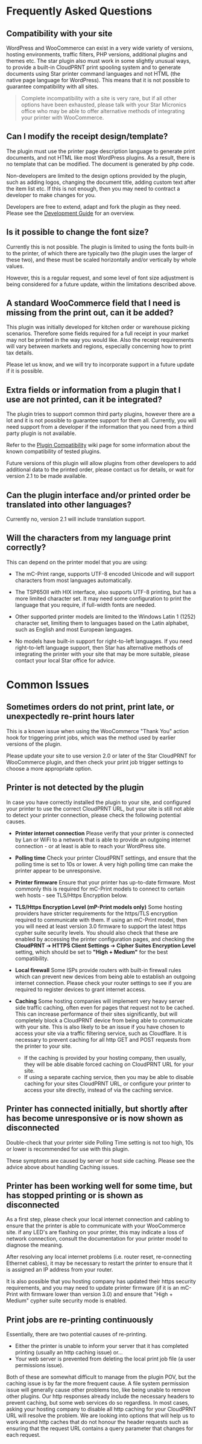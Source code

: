 # Frequently Asked Questions

## Compatibility with your site

WordPress and WooCommerce can exist in a very wide variety of versions, hosting environments, traffic filters, PHP versions, additional plugins and themes etc. The star plugin also must work in some slightly unusual ways, to provide a built-in CloudPRNT print spooling system and to generate documents using Star printer command languages and not HTML (the native page language for WordPress). This means that it is not possible to guarantee compatibility with all sites.

> Complete incompatibility with a site is very rare, but if all other options have been exhausted, please talk with your Star Micronics office who may be able to offer alternative methods of integrating your printer with WooCommerce.

## Can I modify the receipt design/template?

The plugin must use the printer page description language to generate print documents, and not HTML like most WordPress plugins. As a result, there is no template that can be modified. The document is generated by php code.

Non-developers are limited to the design options provided by the plugin, such as adding logos, changing the document title, adding custom text after the item list etc. If this is not enough, then you may need to contract a developer to make changes for you.

Developers are free to extend, adapt and fork the plugin as they need. Please see the [Development Guide](development.md) for an overview.

## Is it possible to change the font size?

Currently this is not possible. The plugin is limited to using the fonts built-in to the printer, of which there are typically two (the plugin uses the larger of these two), and these must be scaled horizontally and/or vertically by whole values.

However, this is a regular request, and some level of font size adjustment is being considered for a future update, within the limitations described above.

## A standard WooCommerce field that I need is missing from the print out, can it be added?

This plugin was initially developed for kitchen order or warehouse picking scenarios. Therefore some fields required for a full receipt in your market may not be printed in the way you would like. Also the receipt requirements will vary between markets and regions, especially concerning how to print tax details.

Please let us know, and we will try to incorporate support in a future update if it is possible.

## Extra fields or information from a plugin that I use are not printed, can it be integrated?

The plugin tries to support common third party plugins, however there are a lot and it is not possible to guarantee support for them all. Currently, you will need support from a developer if the information that you need from a third party plugin is not available.

Refer to the [Plugin Compatibility](https://github.com/star-micronics/star-cloudprnt-for-woocommerce/wiki/Plugin-Compatibility) wiki page for some information about the known compatibility of tested plugins.

Future versions of this plugin will allow plugins from other developers to add additional data to the printed order, please contact us for details, or wait for version 2.1 to be made available.

## Can the plugin interface and/or printed order be translated into other languages?

Currently no, version 2.1 will include translation support.

## Will the characters from my language print correctly?

This can depend on the printer model that you are using:

- The mC-Print range, supports UTF-8 encoded Unicode and will support characters from most languages automatically.

- The TSP650II with HIX interface, also supports UTF-8 printing, but has a more limited character set. It may need some configuration to print the language that you require, if full-width fonts are needed.

- Other supported printer models are limited to the Windows Latin 1 (1252) character set, limiting them to languages based on the Latin alphabet, such as English and most European languages.

- No models have built-in support for right-to-left languages. If you need right-to-left language support, then Star has alternative methods of integrating the printer with your site that may be more suitable, please contact your local Star office for advice.

# Common Issues

## Sometimes orders do not print, print late, or unexpectedly re-print hours later

This is a known issue when using the WooCommerce "Thank You" action hook for triggering print jobs, which was the method used by earlier versions of the plugin.

Please update your site to use version 2.0 or later of the Star CloudPRNT for WooCommerce plugin, and then check your print job trigger settings to choose a more appropriate option.

## Printer is not detected by the plugin

In case you have correctly installed the plugin to your site, and configured your printer to use the correct CloudPRNT URL, but your site is still not able to detect your printer connection, please check the following potential causes.

- **Printer internet connection**
Please verify that your printer is connected by Lan or WiFi to a network that is able to provide an outgoing internet connection - or at least is able to reach your WordPress site.

- **Polling time**
Check your printer CloudPRNT settings, and ensure that the polling time is set to 10s or lower. A very high polling time can make the printer appear to be unresponsive.

- **Printer firmware**
Ensure that your printer has up-to-date firmware. Most commonly this is required for mC-Print models to connect to certain weh hosts - see TLS/Https Encryption below.

- **TLS/Https Encryption Level (mP-Print models only)**
Some hosting providers have stricter requirements for the https/TLS encryption required to communicate with them.
If using an mC-Print model, then you will need at least version 3.0 firmware to support the latest https cypher suite security levels. You should also check that these are enabled by accessing the printer configuration pages, and checking the **CloudPRNT** ➔ **HTTPS Client Settings** ➔ **Cipher Suites Encryption Level** setting, which should be set to **"High + Medium"** for the best compatibility.

- **Local firewall**
Some ISPs provide routers with built-in firewall rules which can prevent new devices from being able to establish an outgoing internet connection. Please check your router settings to see if you are required to register devices to grant internet access.

- **Caching**
Some hosting companies will implement very heavy server side traffic caching, often even for pages that request not to be cached. This can increase performance of their sites significantly, but will completely block a CloudPRNT device from being able to communicate with your site.
This is also likely to be an issue if you have chosen to access your site via a traffic filtering service, such as Cloudflare.
It is necessary to prevent caching for all http GET and POST requests from the printer to your site.
  - If the caching is provided by your hosting company, then usually, they will be able disable forced caching on CloudPRNT URL for your site.
  - If using a separate caching service, then you may be able to disable caching for your sites CloudPRNT URL, or configure your printer to access your site directly, instead of via the caching service.

## Printer has connected initially, but shortly after has become unresponsive or is now shown as disconnected

Double-check that your printer side Polling Time setting is not too high, 10s or lower is recommended for use with this plugin.

These symptoms are caused by server or host side caching. Please see the advice above about handling Caching issues.

## Printer has been working well for some time, but has stopped printing or is shown as disconnected

As a first step, please check your local internet connection and cabling to ensure that the printer is able to communicate with your WooCommerce site. if any LED's are flashing on your printer, this may indicate a loss of network connection, consult the documentation for your printer model to diagnose the meaning.

After resolving any local internet problems (i.e. router reset, re-connecting Ethernet cables), it may be necessary to restart the printer to ensure that it is assigned an IP address from your router.

It is also possible that you hosting company has updated their https security requirements, and you may need to update printer firmware (if it is an mC-Print with firmware lower than version 3.0) and ensure that "High + Medium" cypher suite security mode is enabled.

## Print jobs are re-printing continuously

Essentially, there are two potential causes of re-printing. 
- Either the printer is unable to inform your server that it has completed printing (usually an http caching issue) or...
- Your web server is prevented from deleting the local print job file (a user permissions issue).

Both of these are somewhat difficult to manage from the plugin POV, but the caching issue is by far the more frequent cause. 
A file system permission issue will generally cause other problems too, like being unable to remove other plugins. 
Our http responses already include the necessary headers to prevent caching, but some web services do so regardless.
In most cases, asking your hosting company to disable all http caching for your CloudPRNT URL will resolve the problem. 
We are looking into options that will help us to work around http caches that do not honour the header requests such as ensuring that the request URL contains a query parameter that changes for each request.
